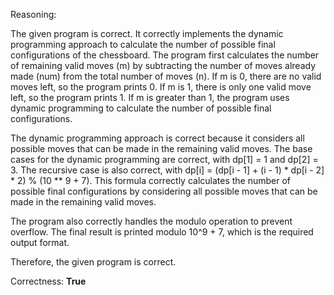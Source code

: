 Reasoning:

The given program is correct. It correctly implements the dynamic programming approach to calculate the number of possible final configurations of the chessboard. The program first calculates the number of remaining valid moves (m) by subtracting the number of moves already made (num) from the total number of moves (n). If m is 0, there are no valid moves left, so the program prints 0. If m is 1, there is only one valid move left, so the program prints 1. If m is greater than 1, the program uses dynamic programming to calculate the number of possible final configurations.

The dynamic programming approach is correct because it considers all possible moves that can be made in the remaining valid moves. The base cases for the dynamic programming are correct, with dp[1] = 1 and dp[2] = 3. The recursive case is also correct, with dp[i] = (dp[i - 1] + (i - 1) * dp[i - 2] * 2) % (10 ** 9 + 7). This formula correctly calculates the number of possible final configurations by considering all possible moves that can be made in the remaining valid moves.

The program also correctly handles the modulo operation to prevent overflow. The final result is printed modulo 10^9 + 7, which is the required output format.

Therefore, the given program is correct.

Correctness: **True**